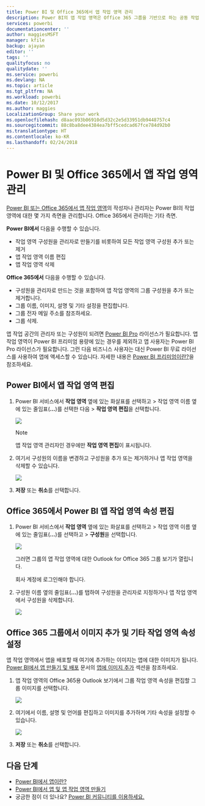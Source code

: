 ```yaml
---
title: Power BI 및 Office 365에서 앱 작업 영역 관리
description: Power BI의 앱 작업 영역은 Office 365 그룹을 기반으로 하는 공동 작업 환경을 제공합니다. Power BI 및 Office 365에서 앱 작업 영역을 관리합니다.
services: powerbi
documentationcenter: ''
author: maggiesMSFT
manager: kfile
backup: ajayan
editor: ''
tags: ''
qualityfocus: no
qualitydate: ''
ms.service: powerbi
ms.devlang: NA
ms.topic: article
ms.tgt_pltfrm: NA
ms.workload: powerbi
ms.date: 10/12/2017
ms.author: maggies
LocalizationGroup: Share your work
ms.openlocfilehash: d8aac093b06910d5d32c2e5d33951db9448757c4
ms.sourcegitcommit: 88c8ba8dee4384ea7bff5cedcad67fce784d92b0
ms.translationtype: HT
ms.contentlocale: ko-KR
ms.lasthandoff: 02/24/2018
---
```

# <a name="manage-your-app-workspace-in-power-bi-and-office-365"></a>Power BI 및 Office 365에서 앱 작업 영역 관리
[Power BI 또는 Office 365에서 앱 작업 영역](service-install-use-apps.md)의 작성자나 관리자는 Power BI의 작업 영역에 대한 몇 가지 측면을 관리합니다. Office 365에서 관리하는 기타 측면. 

**Power BI에서** 다음을 수행할 수 있습니다.

* 작업 영역 구성원을 관리자로 만들기를 비롯하여 모든 작업 영역 구성원 추가 또는 제거
* 앱 작업 영역 이름 편집
* 앱 작업 영역 삭제

**Office 365에서** 다음을 수행할 수 있습니다.

* 구성원을 관리자로 만드는 것을 포함하여 앱 작업 영역의 그룹 구성원을 추가 또는 제거합니다.
* 그룹 이름, 이미지, 설명 및 기타 설정을 편집합니다.
* 그룹 전자 메일 주소를 참조하세요.
* 그룹 삭제.

앱 작업 공간의 관리자 또는 구성원이 되려면 [Power BI Pro](service-free-vs-pro.md) 라이선스가 필요합니다. 앱 작업 영역이 Power BI 프리미엄 용량에 있는 경우를 제외하고 앱 사용자는 Power BI Pro 라이선스가 필요합니다. 그런 다음 비즈니스 사용자는 대신 Power BI 무료 라이선스를 사용하여 앱에 액세스할 수 있습니다. 자세한 내용은 [Power BI 프리미엄이란?](service-premium.md)을 참조하세요.

## <a name="edit-your-app-workspace-in-power-bi"></a>Power BI에서 앱 작업 영역 편집
1. Power BI 서비스에서 **작업 영역** 옆에 있는 화살표를 선택하고 > 작업 영역 이름 옆에 있는 줄임표(**…**)를 선택한 다음 > **작업 영역 편집**을 선택합니다. 
   
   ![](media/service-manage-app-workspace-in-power-bi-and-office-365/power-bi-app-ellipsis.png)
   
   > [!NOTE]
   > 앱 작업 영역 관리자인 경우에만 **작업 영역 편집**이 표시됩니다.
   > 
   > 
2. 여기서 구성원의 이름을 변경하고 구성원을 추가 또는 제거하거나 앱 작업 영역을 삭제할 수 있습니다. 
   
   ![](media/service-manage-app-workspace-in-power-bi-and-office-365/power-bi-app-edit-workspace.png)
3. **저장** 또는 **취소**를 선택합니다.

## <a name="edit-power-bi-app-workspace-properties-in-office-365"></a>Office 365에서 Power BI 앱 작업 영역 속성 편집
1. Power BI 서비스에서 **작업 영역** 옆에 있는 화살표를 선택하고 > 작업 영역 이름 옆에 있는 줄임표(**…**)를 선택하고 > **구성원**을 선택합니다. 
   
   ![](media/service-manage-app-workspace-in-power-bi-and-office-365/power-bi-app-ellipsis.png)
   
   그러면 그룹의 앱 작업 영역에 대한 Outlook for Office 365 그룹 보기가 열립니다.
   
   회사 계정에 로그인해야 합니다.
2. 구성원 이름 옆의 줄임표(**...**)를 탭하여 구성원을 관리자로 지정하거나 앱 작업 영역에서 구성원을 삭제합니다. 
   
   ![](media/service-manage-app-workspace-in-power-bi-and-office-365/pbi_managegroupo365.png)

## <a name="add-an-image-and-set-other-workspace-properties-in-the-office-365-group"></a>Office 365 그룹에서 이미지 추가 및 기타 작업 영역 속성 설정
앱 작업 영역에서 앱을 배포할 때 여기에 추가하는 이미지는 앱에 대한 이미지가 됩니다. [Power BI에서 앱 만들기 및 배포](service-create-distribute-apps.md) 문서의 [앱에 이미지 추가](service-create-distribute-apps.md#add-an-image-to-your-app-optional) 섹션을 참조하세요.

1. 앱 작업 영역의 Office 365용 Outlook 보기에서 그룹 작업 영역 속성을 편집할 그룹 이미지를 선택합니다.
   
   ![](media/service-manage-app-workspace-in-power-bi-and-office-365/pbi_editgroupo365.png)
2. 여기에서 이름, 설명 및 언어를 편집하고 이미지를 추가하며 기타 속성을 설정할 수 있습니다.
   
   ![](media/service-manage-app-workspace-in-power-bi-and-office-365/pbi_editgrpo365dialog.png)
3. **저장** 또는 **취소**를 선택합니다.

## <a name="next-steps"></a>다음 단계
* [Power BI에서 앱이란?](service-install-use-apps.md)
* [Power BI에서 앱 및 앱 작업 영역 만들기](service-create-distribute-apps.md)
* 궁금한 점이 더 있나요? [Power BI 커뮤니티를 이용하세요.](http://community.powerbi.com/)


